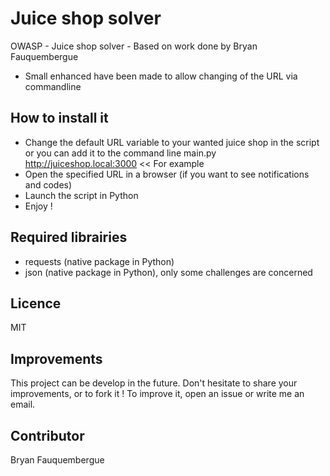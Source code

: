 # Juice shop solver
OWASP - Juice shop solver - Based on work done by Bryan Fauquembergue
- Small enhanced have been made to allow changing of the URL via commandline

## How to install it
- Change the default URL variable to your wanted juice shop in the script or you can add it to the command line
    main.py http://juiceshop.local:3000   << For example
- Open the specified URL in a browser (if you want to see notifications and codes)
- Launch the script in Python
- Enjoy !

## Required librairies
- requests (native package in Python)
- json (native package in Python), only some challenges are concerned

## Licence
MIT

## Improvements
This project can be develop in the future. Don't hesitate to share your improvements, or to fork it ! To improve it, open  an issue or write me an email.

## Contributor
Bryan Fauquembergue
